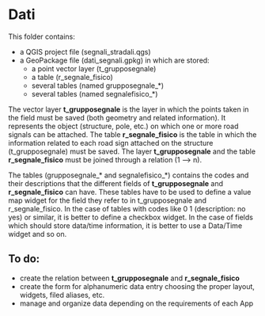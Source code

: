 # Dati

This folder contains:

* a QGIS project file (segnali_stradali.qgs)
* a GeoPackage file (dati_segnali.gpkg) in which are stored:
  * a point vector layer (t_grupposegnale)
  * a table (r_segnale_fisico)
  * several tables (named grupposegnale_\*)
  * several tables (named segnalefisico_\*)
  
The vector layer **t_grupposegnale** is the layer in which the points taken in the field must be saved (both geometry and related information). It represents the object (structure, pole, etc.) on which one or more road signals can be attached.
The table **r_segnale_fisico** is the table in which the information related to each road sign attached on the structure (t_grupposegnale) must be saved. The layer **t_grupposegnale** and the table **r_segnale_fisico** must be joined through a relation (1 --> n).

The tables (grupposegnale_\* and segnalefisico_\*) contains the codes and their descriptions that the different fields of  **t_grupposegnale** and **r_segnale_fisico** can have. These tables have to be used to define a value map widget for the field they refer to in t_grupposegnale and r_segnale_fisico. In the case of tables with codes like 0 1 (description: no yes) or similar, it is better to define a checkbox widget. In the case of fields which should store data/time information, it is better to use a Data/Time widget and so on.

To do:
------

* create the relation between **t_grupposegnale** and **r_segnale_fisico**
* create the form for alphanumeric data entry choosing the proper layout, widgets, filed aliases, etc.
* manage and organize data depending on the requirements of each App
